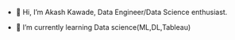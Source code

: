 - 👋 Hi, I’m Akash Kawade, Data Engineer/Data Science enthusiast.

- 🌱 I’m currently learning Data science(ML,DL,Tableau)

<!---
ask-kawade/ask-kawade is a ✨ special ✨ repository because its `README.md` (this file) appears on your GitHub profile.
You can click the Preview link to take a look at your changes.
--->
